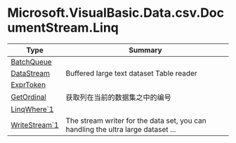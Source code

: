 ﻿
# Microsoft.VisualBasic.Data.csv.DocumentStream.Linq

|Type|Summary|
|----|-------|
|<a href="#" onClick="load('/docs/Microsoft.VisualBasic.Data.csv.DocumentStream.Linq/BatchQueue.md')">BatchQueue</a>||
|<a href="#" onClick="load('/docs/Microsoft.VisualBasic.Data.csv.DocumentStream.Linq/DataStream.md')">DataStream</a>|Buffered large text dataset Table reader|
|<a href="#" onClick="load('/docs/Microsoft.VisualBasic.Data.csv.DocumentStream.Linq/ExprToken.md')">ExprToken</a>||
|<a href="#" onClick="load('/docs/Microsoft.VisualBasic.Data.csv.DocumentStream.Linq/GetOrdinal.md')">GetOrdinal</a>|获取列在当前的数据集之中的编号|
|<a href="#" onClick="load('/docs/Microsoft.VisualBasic.Data.csv.DocumentStream.Linq/LinqWhere`1.md')">LinqWhere`1</a>||
|<a href="#" onClick="load('/docs/Microsoft.VisualBasic.Data.csv.DocumentStream.Linq/WriteStream`1.md')">WriteStream`1</a>|The stream writer for the data set, you can handling the ultra large dataset  ...|

